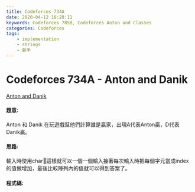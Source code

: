 ```yaml
---
title: Codeforces 734A
date: 2020-04-12 16:28:11
keywords: Codeforces 785B, Codeforces Anton and Classes
categories: Codeforces
tags:
    - implementation
    - strings
    - 新手
---
```

# Codeforces 734A - Anton and Danik
[Anton and Danik](https://codeforces.com/contest/734/problem/A)


#### 題意:
Anton 和 Danik 在玩遊戲幫他們計算誰是贏家，出現A代表Anton贏，D代表Danik贏。
<!-- more -->
#### 思路:
輸入時使用char這樣就可以一個一個輸入接著每次輸入時把每個字元當成index的值做增加，最後比較陣列內的值就可以得到答案了。

#### 程式碼:
<script src="https://gist.github.com/Daviswww/1b2fec18d40c76e37755a65faec8cae3.js"></script>